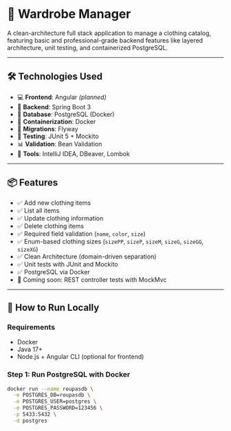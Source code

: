 # 👕 Wardrobe Manager

A clean-architecture full stack application to manage a clothing catalog, featuring basic and professional-grade backend features like layered architecture, unit testing, and containerized PostgreSQL.

---

## 🛠️ Technologies Used

- 💻 **Frontend**: Angular *(planned)*
- 🧠 **Backend**: Spring Boot 3
- 🐘 **Database**: PostgreSQL (Docker)
- 🐳 **Containerization**: Docker
- 🔁 **Migrations**: Flyway
- 🧪 **Testing**: JUnit 5 + Mockito
- 📊 **Validation**: Bean Validation
- 🧰 **Tools**: IntelliJ IDEA, DBeaver, Lombok

---

## 📦 Features

- ✅ Add new clothing items
- ✅ List all items
- ✅ Update clothing information
- ✅ Delete clothing items
- ✅ Required field validation (`name`, `color`, `size`)
- ✅ Enum-based clothing sizes (`sizePP`, `sizeP`, `sizeM`, `sizeG`, `sizeGG`, `sizeXG`)
- ✅ Clean Architecture (domain-driven separation)
- ✅ Unit tests with JUnit and Mockito
- ✅ PostgreSQL via Docker
- 🧪 Coming soon: REST controller tests with MockMvc

---

## 🚀 How to Run Locally

### Requirements

- Docker
- Java 17+
- Node.js + Angular CLI (optional for frontend)

### Step 1: Run PostgreSQL with Docker

```bash
docker run --name roupasdb \
  -e POSTGRES_DB=roupasdb \
  -e POSTGRES_USER=postgres \
  -e POSTGRES_PASSWORD=123456 \
  -p 5433:5432 \
  -d postgres
